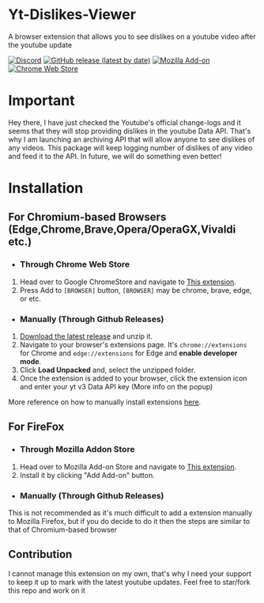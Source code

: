 # Yt-Dislikes-Viewer
A browser extension that allows you to see dislikes on a youtube video after the youtube update


[![Discord](https://img.shields.io/discord/690557545965813770?color=blue&label=Discord%20Server&logo=Discord&logoColor=white&style=for-the-badge)](https://u.pgamerx.com/discord) 
[![GitHub release (latest by date)](https://img.shields.io/github/v/release/pgamerx/yt-dislikes-viewer?color=red&label=Chromium%20Release&logo=google&logoColor=red&style=for-the-badge)](https://github.com/pgamerx/yt-dislikes-viewer/releases/latest)
[![Mozilla Add-on](https://img.shields.io/amo/v/yt-dislikes-viewer?color=orange&label=Mozilla%20Release&logo=firefox&style=for-the-badge)](https://addons.mozilla.org/addon/yt-dislikes-viewer/)
[![Chrome Web Store](https://img.shields.io/chrome-web-store/v/ekabjflbgeakdkhdneeakapgboleidee?color=red&label=ChromeStore%20Release&logo=google&logoColor=red&style=for-the-badge)](https://chrome.google.com/webstore/detail/yt-dislikes-viewer/ekabjflbgeakdkhdneeakapgboleidee)

# Important
Hey there, I have just checked the Youtube's official change-logs and it seems that they will stop providing dislikes in the youtube Data API.
That's why I am launching an archiving API that will allow anyone to see dislikes of any videos. This package will keep logging number of dislikes of any video and feed it to the API. In future, we will do something even better!

# Installation 
## For Chromium-based Browsers (Edge,Chrome,Brave,Opera/OperaGX,Vivaldi etc.)
* ### Through Chrome Web Store
1. Head over to Google ChromeStore and navigate to [This extension](https://chrome.google.com/webstore/detail/yt-dislikes-viewer/ekabjflbgeakdkhdneeakapgboleidee).
2. Press Add to `[BROWSER]` button, `[BROWSER]` may be chrome, brave, edge, or etc.

* ### Manually (Through Github Releases)
1. [Download the latest release](https://github.com/pgamerx/yt-dislikes-viewer/releases/latest) and unzip it.
2. Navigate to your browser's extensions page. It's `chrome://extensions` for Chrome and `edge://extensions` for Edge and **enable developer mode**.
3. Click **Load Unpacked** and, select the unzipped folder.
4. Once the extension is added to your browser, click the extension icon and enter your yt v3 Data API key (More info on the popup)

More reference on how to manually install extensions [here](https://developer.chrome.com/docs/extensions/mv3/getstarted/#manifest).

## For FireFox
* ### Through Mozilla Addon Store
1. Head over to Mozilla Add-on Store and navigate to [This extension](https://addons.mozilla.org/addon/yt-dislikes-viewer/).
2. Install it by clicking "Add Add-on" button.

* ### Manually (Through Github Releases)
This is not recommended as it's much difficult to add a extension manually to Mozilla Firefox, but if you do decide to do it then the steps are similar to that of Chromium-based browser
## Contribution
I cannot manage this extension on my own, that's why I need your support to keep it up to mark with the latest youtube updates. Feel free to star/fork this repo and work on it
